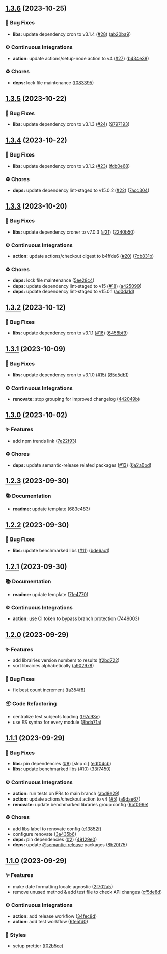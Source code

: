 ## [1.3.6](https://github.com/sheerlox/cron-comparison/compare/v1.3.5...v1.3.6) (2023-10-25)

### 🐛 Bug Fixes

- **libs:** update dependency cron to v3.1.4 ([#28](https://github.com/sheerlox/cron-comparison/issues/28)) ([ab20ba9](https://github.com/sheerlox/cron-comparison/commit/ab20ba91e1122a76796ee1b7c2ef3e2112aaec8c))

### ⚙️ Continuous Integrations

- **action:** update actions/setup-node action to v4 ([#27](https://github.com/sheerlox/cron-comparison/issues/27)) ([b434e38](https://github.com/sheerlox/cron-comparison/commit/b434e388ecfbf042762c6213bfdedb57f65189b2))

### ♻️ Chores

- **deps:** lock file maintenance ([f083395](https://github.com/sheerlox/cron-comparison/commit/f08339552d5aa97eb64c7df4a62a495b6fdda604))

## [1.3.5](https://github.com/sheerlox/cron-comparison/compare/v1.3.4...v1.3.5) (2023-10-22)

### 🐛 Bug Fixes

- **libs:** update dependency cron to v3.1.3 ([#24](https://github.com/sheerlox/cron-comparison/issues/24)) ([9797193](https://github.com/sheerlox/cron-comparison/commit/9797193e1474fd6a9aba810863958b14626e461a))

## [1.3.4](https://github.com/sheerlox/cron-comparison/compare/v1.3.3...v1.3.4) (2023-10-22)

### 🐛 Bug Fixes

- **libs:** update dependency cron to v3.1.2 ([#23](https://github.com/sheerlox/cron-comparison/issues/23)) ([fdb0e68](https://github.com/sheerlox/cron-comparison/commit/fdb0e68468f7df6b9d0db35c2efd4ba4cbd91374))

### ♻️ Chores

- **deps:** update dependency lint-staged to v15.0.2 ([#22](https://github.com/sheerlox/cron-comparison/issues/22)) ([7acc304](https://github.com/sheerlox/cron-comparison/commit/7acc3042c846eb841575d4a9ee471b6a9a3e9a9f))

## [1.3.3](https://github.com/sheerlox/cron-comparison/compare/v1.3.2...v1.3.3) (2023-10-20)

### 🐛 Bug Fixes

- **libs:** update dependency croner to v7.0.3 ([#21](https://github.com/sheerlox/cron-comparison/issues/21)) ([2240b50](https://github.com/sheerlox/cron-comparison/commit/2240b50638f9c71a1dfcdb1ed628e8953ffdecb2))

### ⚙️ Continuous Integrations

- **action:** update actions/checkout digest to b4ffde6 ([#20](https://github.com/sheerlox/cron-comparison/issues/20)) ([7cb831b](https://github.com/sheerlox/cron-comparison/commit/7cb831b1413f143a69e6f4bbb314ff7ee67929ef))

### ♻️ Chores

- **deps:** lock file maintenance ([5ee28c4](https://github.com/sheerlox/cron-comparison/commit/5ee28c47deedcd74b368f9ef42862f17527b22e3))
- **deps:** update dependency lint-staged to v15 ([#18](https://github.com/sheerlox/cron-comparison/issues/18)) ([a425099](https://github.com/sheerlox/cron-comparison/commit/a425099ff59b7739af6e5edb35072356d8fdd39e))
- **deps:** update dependency lint-staged to v15.0.1 ([ad0da1d](https://github.com/sheerlox/cron-comparison/commit/ad0da1d7c249878780ef84f3ffeaf01f6e239e59))

## [1.3.2](https://github.com/sheerlox/cron-comparison/compare/v1.3.1...v1.3.2) (2023-10-12)

### 🐛 Bug Fixes

- **libs:** update dependency cron to v3.1.1 ([#16](https://github.com/sheerlox/cron-comparison/issues/16)) ([6458bf9](https://github.com/sheerlox/cron-comparison/commit/6458bf9e9e7abc0e6726c7fc5e4df8005e267f75))

## [1.3.1](https://github.com/sheerlox/cron-comparison/compare/v1.3.0...v1.3.1) (2023-10-09)

### 🐛 Bug Fixes

- **libs:** update dependency cron to v3.1.0 ([#15](https://github.com/sheerlox/cron-comparison/issues/15)) ([85d5db1](https://github.com/sheerlox/cron-comparison/commit/85d5db18b9d39d11f864191a2836c5fd55bc8921))

### ⚙️ Continuous Integrations

- **renovate:** stop grouping for improved changelog ([442049b](https://github.com/sheerlox/cron-comparison/commit/442049b14d5ffe64a39681c2a04df7400d91d9d7))

## [1.3.0](https://github.com/sheerlox/cron-comparison/compare/v1.2.3...v1.3.0) (2023-10-02)

### ✨ Features

- add npm trends link ([7e22f93](https://github.com/sheerlox/cron-comparison/commit/7e22f93b09c101b810beff3d1f59a2035d322638))

### ♻️ Chores

- **deps:** update semantic-release related packages ([#13](https://github.com/sheerlox/cron-comparison/issues/13)) ([6a2a0bd](https://github.com/sheerlox/cron-comparison/commit/6a2a0bddd7dd5bddf808ed5e38fd8b818fb2073e))

## [1.2.3](https://github.com/sheerlox/cron-comparison/compare/v1.2.2...v1.2.3) (2023-09-30)

### 📚 Documentation

- **readme:** update template ([683c483](https://github.com/sheerlox/cron-comparison/commit/683c483ac6d056aa01e474049eb4f1d782e53745))

## [1.2.2](https://github.com/sheerlox/cron-comparison/compare/v1.2.1...v1.2.2) (2023-09-30)

### 🐛 Bug Fixes

- **libs:** update benchmarked libs ([#11](https://github.com/sheerlox/cron-comparison/issues/11)) ([bde6ac1](https://github.com/sheerlox/cron-comparison/commit/bde6ac187a57e64ecd42740d3ce200efa6b2ff85))

## [1.2.1](https://github.com/sheerlox/cron-comparison/compare/v1.2.0...v1.2.1) (2023-09-30)

### 📚 Documentation

- **readme:** update template ([7fe4770](https://github.com/sheerlox/cron-comparison/commit/7fe4770bd4b0c7f9043bcd3f5ec444be63df6b03))

### ⚙️ Continuous Integrations

- **action:** use CI token to bypass branch protection ([7449003](https://github.com/sheerlox/cron-comparison/commit/7449003f034ac252b1624f4b9cffe7a1af194b9c))

## [1.2.0](https://github.com/sheerlox/cron-comparison/compare/v1.1.1...v1.2.0) (2023-09-29)

### ✨ Features

- add librairies version numbers to results ([f2bd722](https://github.com/sheerlox/cron-comparison/commit/f2bd722c18dfafb34fa2c7ded943cec1831ae391))
- sort librairies alphabetically ([a902978](https://github.com/sheerlox/cron-comparison/commit/a9029785fd935e69215ff80339a482f647f81519))

### 🐛 Bug Fixes

- fix best count increment ([fa354f8](https://github.com/sheerlox/cron-comparison/commit/fa354f85b956c0dcd757d3797c8e298cceb24b7a))

### 📦 Code Refactoring

- centralize test subjects loading ([f97c93e](https://github.com/sheerlox/cron-comparison/commit/f97c93e59857eeeff99950e608e4c16b354f1130))
- use ES syntax for every module ([8bda71a](https://github.com/sheerlox/cron-comparison/commit/8bda71a9a5d57e068634f9303e20a9cf4edfb710))

## [1.1.1](https://github.com/sheerlox/cron-comparison/compare/v1.1.0...v1.1.1) (2023-09-29)

### 🐛 Bug Fixes

- **libs:** pin dependencies ([#8](https://github.com/sheerlox/cron-comparison/issues/8)) [skip ci] ([edf04cb](https://github.com/sheerlox/cron-comparison/commit/edf04cb2a571c5f58c67d4c7af1e93ebdd28423a))
- **libs:** update benchmarked libs ([#10](https://github.com/sheerlox/cron-comparison/issues/10)) ([33f7450](https://github.com/sheerlox/cron-comparison/commit/33f745040ce91f191527a8f9be939e00acab2f22))

### ⚙️ Continuous Integrations

- **action:** run tests on PRs to main branch ([abd8e29](https://github.com/sheerlox/cron-comparison/commit/abd8e2992df57674aeea3c456a005a017cd88467))
- **action:** update actions/checkout action to v4 ([#5](https://github.com/sheerlox/cron-comparison/issues/5)) ([a9dae67](https://github.com/sheerlox/cron-comparison/commit/a9dae676487541268f249402007dba24fa3858de))
- **renovate:** update benchmarked libraries group config ([6bf099e](https://github.com/sheerlox/cron-comparison/commit/6bf099e0a285f9a00bb19cc06da462acdf911b60))

### ♻️ Chores

- add libs label to renovate config ([e13852f](https://github.com/sheerlox/cron-comparison/commit/e13852fe63e5d34f65267adb87eded8df49475e3))
- configure renovate ([3a435b6](https://github.com/sheerlox/cron-comparison/commit/3a435b6864f36e66e9ea8e674d1029ea57b1a3c9))
- **deps:** pin dependencies ([#2](https://github.com/sheerlox/cron-comparison/issues/2)) ([49129e0](https://github.com/sheerlox/cron-comparison/commit/49129e01a18eb5fddcf6a0672094719b3b661123))
- **deps:** update [@semantic-release](https://github.com/semantic-release) packages ([8b20f75](https://github.com/sheerlox/cron-comparison/commit/8b20f75768b29f968b6fa26c96d2a91005a72174))

## [1.1.0](https://github.com/sheerlox/cron-comparison/compare/v1.0.2...v1.1.0) (2023-09-29)

### ✨ Features

- make date formatting locale agnostic ([2f702a5](https://github.com/sheerlox/cron-comparison/commit/2f702a5797058c9d5682f92a6492df651adae77b))
- remove unused method & add test file to check API changes ([cf5de8d](https://github.com/sheerlox/cron-comparison/commit/cf5de8d1dccb6cd84c8fdbabdf7a9c8447b654ab))

### ⚙️ Continuous Integrations

- **action:** add release workflow ([34fec8d](https://github.com/sheerlox/cron-comparison/commit/34fec8da740e923e3860f0e3529f3bb1cbb56cc4))
- **action:** add test workflow ([6fe5fd0](https://github.com/sheerlox/cron-comparison/commit/6fe5fd0de3d1d7830aee9b8415faf7e46cbbcc61))

### 💎 Styles

- setup prettier ([f02b5cc](https://github.com/sheerlox/cron-comparison/commit/f02b5cc4de17255373d7e1aae5ae8196dc376862))

